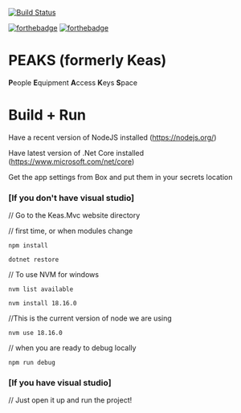 [![Build Status](https://dev.azure.com/ucdavis/Peaks/_apis/build/status/ucdavis.Peaks?branchName=master)](https://dev.azure.com/ucdavis/Peaks/_build/latest?definitionId=12&branchName=master)

[![forthebadge](http://forthebadge.com/images/badges/uses-html.svg)](http://forthebadge.com)
[![forthebadge](https://forthebadge.com/images/badges/contains-technical-debt.svg)](https://forthebadge.com)
# PEAKS (formerly Keas)

**P**eople
**E**quipment
**A**ccess
**K**eys
**S**pace

# Build + Run

Have a recent version of NodeJS installed (https://nodejs.org/)

Have latest version of .Net Core installed (https://www.microsoft.com/net/core)

Get the app settings from Box and put them in your secrets location

### [If you don't have visual studio]
// Go to the Keas.Mvc website directory 

// first time, or when modules change

`npm install`

`dotnet restore`

// To use NVM for windows

`nvm list available`

`nvm install 18.16.0`

//This is the current version of node we are using

`nvm use 18.16.0`

// when you are ready to debug locally

`npm run debug`

### [If you have visual studio]
// Just open it up and run the project!
